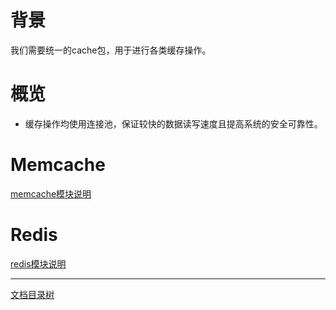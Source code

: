 # 背景

我们需要统一的cache包，用于进行各类缓存操作。

# 概览

* 缓存操作均使用连接池，保证较快的数据读写速度且提高系统的安全可靠性。

# Memcache

[memcache模块说明](cache-mc.md)

# Redis

[redis模块说明](cache-redis.md)

-------------

[文档目录树](summary.md)
